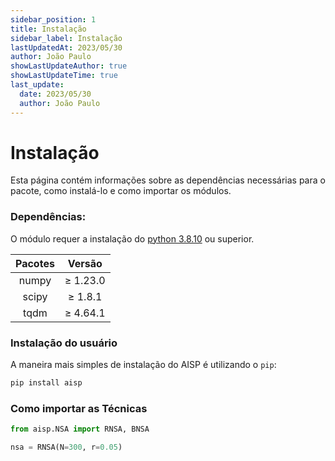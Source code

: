 ```yaml
---
sidebar_position: 1
title: Instalação
sidebar_label: Instalação
lastUpdatedAt: 2023/05/30
author: João Paulo
showLastUpdateAuthor: true
showLastUpdateTime: true
last_update:
  date: 2023/05/30
  author: João Paulo
---
```


# **Instalação**

Esta página contém informações sobre as dependências necessárias para o pacote, como instalá-lo e como importar os módulos.

### **Dependências:**

O módulo requer a instalação do [python 3.8.10](https://www.python.org/downloads/) ou superior.

<div style={{ display: "flex", justifyContent: "center", alignItems: "center", margin: "auto" }}>

|    Pacotes    |     Versão    |
|:-------------:|:-------------:|
|    numpy      |    ≥ 1.23.0   |
|    scipy      |    ≥ 1.8.1    |
|    tqdm       |    ≥ 4.64.1   |

</div>

### **Instalação do usuário**

A maneira mais simples de instalação do AISP é utilizando o ``pip``:

```bash
pip install aisp
```

### **Como importar as Técnicas**

``` python
from aisp.NSA import RNSA, BNSA

nsa = RNSA(N=300, r=0.05)
```